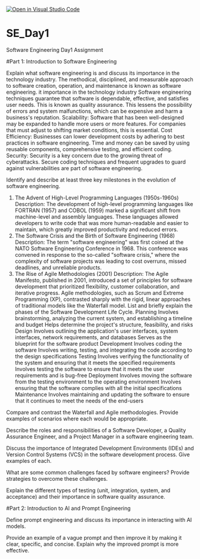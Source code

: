 [![Open in Visual Studio Code](https://classroom.github.com/assets/open-in-vscode-2e0aaae1b6195c2367325f4f02e2d04e9abb55f0b24a779b69b11b9e10269abc.svg)](https://classroom.github.com/online_ide?assignment_repo_id=18442494&assignment_repo_type=AssignmentRepo)
# SE_Day1
Software Engineering Day1 Assignment

#Part 1: Introduction to Software Engineering

Explain what software engineering is and discuss its importance in the technology industry.
The methodical, disciplined, and measurable approach to software creation, operation, and maintenance is known as software engineering.
it importance in the technology industry
Software engineering techniques guarantee that software is dependable, effective, and satisfies user needs. This is known as quality assurance. This lessens the possibility of errors and system malfunctions, which can be expensive and harm a business's reputation.
Scalability: Software that has been well-designed may be expanded to handle more users or more features. For companies that must adjust to shifting market conditions, this is essential.
Cost Efficiency: Businesses can lower development costs by adhering to best practices in software engineering. Time and money can be saved by using reusable components, comprehensive testing, and efficient coding.
Security: Security is a key concern due to the growing threat of cyberattacks. Secure coding techniques and frequent upgrades to guard against vulnerabilities are part of software engineering.

Identify and describe at least three key milestones in the evolution of software engineering.
1. The Advent of High-Level Programming Languages (1950s-1960s)
Description: The development of high-level programming languages like FORTRAN (1957) and COBOL (1959) marked a significant shift from machine-level and assembly languages. These languages allowed developers to write code that was more human-readable and easier to maintain, which greatly improved productivity and reduced errors.
2. The Software Crisis and the Birth of Software Engineering (1968)
Description: The term "software engineering" was first coined at the NATO Software Engineering Conference in 1968. This conference was convened in response to the so-called "software crisis," where the complexity of software projects was leading to cost overruns, missed deadlines, and unreliable products.
3. The Rise of Agile Methodologies (2001)
Description: The Agile Manifesto, published in 2001, introduced a set of principles for software development that prioritized flexibility, customer collaboration, and iterative progress. Agile methodologies, such as Scrum and Extreme Programming (XP), contrasted sharply with the rigid, linear approaches of traditional models like the Waterfall model.
List and briefly explain the phases of the Software Development Life Cycle.
Planning
Involves brainstorming, analyzing the current system, and establishing a timeline and budget 
Helps determine the project's structure, feasibility, and risks 
Design 
Involves outlining the application's user interfaces, system interfaces, network requirements, and databases
Serves as the blueprint for the software product
Development 
Involves coding the software
Involves writing, testing, and integrating the code according to the design specifications
Testing 
Involves verifying the functionality of the system and ensuring that it meets the specified requirements
Involves testing the software to ensure that it meets the user requirements and is bug-free
Deployment 
Involves moving the software from the testing environment to the operating environment
Involves ensuring that the software complies with all the initial specifications
Maintenance 
Involves maintaining and updating the software to ensure that it continues to meet the needs of the end-users

Compare and contrast the Waterfall and Agile methodologies. Provide examples of scenarios where each would be appropriate.


Describe the roles and responsibilities of a Software Developer, a Quality Assurance Engineer, and a Project Manager in a software engineering team.


Discuss the importance of Integrated Development Environments (IDEs) and Version Control Systems (VCS) in the software development process. Give examples of each.


What are some common challenges faced by software engineers? Provide strategies to overcome these challenges.


Explain the different types of testing (unit, integration, system, and acceptance) and their importance in software quality assurance.


#Part 2: Introduction to AI and Prompt Engineering


Define prompt engineering and discuss its importance in interacting with AI models.


Provide an example of a vague prompt and then improve it by making it clear, specific, and concise. Explain why the improved prompt is more effective.
